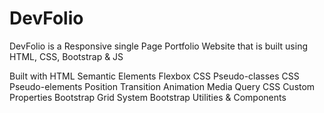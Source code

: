 # DevFolio
DevFolio is a Responsive single Page Portfolio Website that is built using HTML, CSS, Bootstrap & JS

Built with
HTML Semantic Elements
Flexbox
CSS Pseudo-classes
CSS Pseudo-elements
Position
Transition
Animation
Media Query
CSS Custom Properties
Bootstrap Grid System
Bootstrap Utilities & Components
